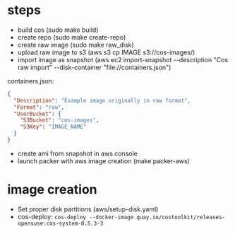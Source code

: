 # steps

 - build cos (sudo make build)
 - create repo (sudo make create-repo)
 - create raw image (sudo make raw_disk)
 - upload raw image to s3 (aws s3 cp IMAGE s3://cos-images/)
 - import image as snapshot (aws ec2 import-snapshot --description "Cos raw import" --disk-container "file://containers.json")

containers.json:
```json
{
  "Description": "Example image originally in raw format",
  "Format": "raw",
  "UserBucket": {
    "S3Bucket": "cos-images",
    "S3Key": "IMAGE_NAME"
  }
}
```

 - create ami from snapshot in aws console
 - launch packer with aws image creation (make packer-aws)


# image creation

 - Set proper disk partitions (aws/setup-disk.yaml)
 - cos-deploy:
   `cos-deploy --docker-image quay.io/costoolkit/releases-opensuse:cos-system-0.5.3-3`